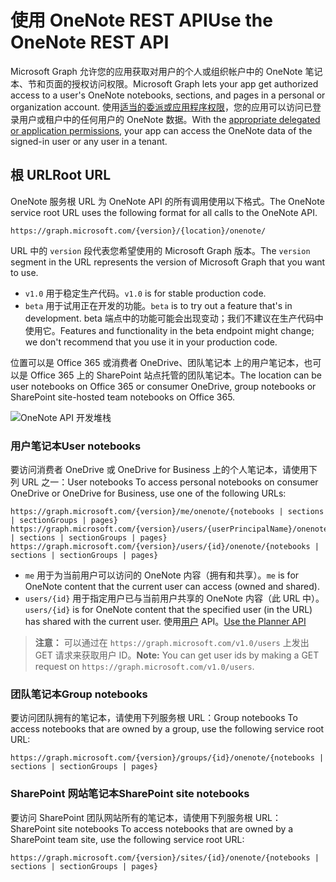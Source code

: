 # <a name="use-the-onenote-rest-api"></a><span data-ttu-id="4b64e-101">使用 OneNote REST API</span><span class="sxs-lookup"><span data-stu-id="4b64e-101">Use the OneNote REST API</span></span>

<span data-ttu-id="4b64e-102">Microsoft Graph 允许您的应用获取对用户的个人或组织帐户中的 OneNote 笔记本、节和页面的授权访问权限。</span><span class="sxs-lookup"><span data-stu-id="4b64e-102">Microsoft Graph lets your app get authorized access to a user's OneNote notebooks, sections, and pages in a personal or organization account.</span></span> <span data-ttu-id="4b64e-103">使用[适当的委派或应用程序权限](../../../concepts/permissions_reference.md#notes-permissions)，您的应用可以访问已登录用户或租户中的任何用户的 OneNote 数据。</span><span class="sxs-lookup"><span data-stu-id="4b64e-103">With the [appropriate delegated or application permissions](../../../concepts/permissions_reference.md#notes-permissions), your app can access the OneNote data of the signed-in user or any user in a tenant.</span></span>

## <a name="root-url"></a><span data-ttu-id="4b64e-104">根 URL</span><span class="sxs-lookup"><span data-stu-id="4b64e-104">Root URL</span></span>
<span data-ttu-id="4b64e-105">OneNote 服务根 URL 为 OneNote API 的所有调用使用以下格式。</span><span class="sxs-lookup"><span data-stu-id="4b64e-105">The OneNote service root URL uses the following format for all calls to the OneNote API.</span></span>
```
https://graph.microsoft.com/{version}/{location}/onenote/ 
```
<span data-ttu-id="4b64e-106">URL 中的 `version` 段代表您希望使用的 Microsoft Graph 版本。</span><span class="sxs-lookup"><span data-stu-id="4b64e-106">The `version` segment in the URL represents the version of Microsoft Graph that you want to use.</span></span>

- <span data-ttu-id="4b64e-107">`v1.0` 用于稳定生产代码。</span><span class="sxs-lookup"><span data-stu-id="4b64e-107">`v1.0` is for stable production code.</span></span>
- <span data-ttu-id="4b64e-108">`beta` 用于试用正在开发的功能。</span><span class="sxs-lookup"><span data-stu-id="4b64e-108">`beta` is to try out a feature that's in development.</span></span> <span data-ttu-id="4b64e-109">beta 端点中的功能可能会出现变动；我们不建议在生产代码中使用它。</span><span class="sxs-lookup"><span data-stu-id="4b64e-109">Features and functionality in the beta endpoint might change; we don't recommend that you use it in your production code.</span></span>

<span data-ttu-id="4b64e-110">位置可以是 Office 365 或消费者 OneDrive、团队笔记本 上的用户笔记本，也可以是 Office 365 上的 SharePoint 站点托管的团队笔记本。</span><span class="sxs-lookup"><span data-stu-id="4b64e-110">The location can be user notebooks on Office 365 or consumer OneDrive, group notebooks or SharePoint site-hosted team notebooks on Office 365.</span></span> 

![OneNote API 开发堆栈](https://cdn.graph.office.net/prod/GraphDocuments/en-us/concepts/images/onenote-dev-diagram.png)

### <a name="user-notebooks"></a><span data-ttu-id="4b64e-112">用户笔记本</span><span class="sxs-lookup"><span data-stu-id="4b64e-112">User notebooks</span></span>
<span data-ttu-id="4b64e-113">要访问消费者 OneDrive 或 OneDrive for Business 上的个人笔记本，请使用下列 URL 之一：</span><span class="sxs-lookup"><span data-stu-id="4b64e-113">User notebooks To access personal notebooks on consumer OneDrive or OneDrive for Business, use one of the following URLs:</span></span>

```
https://graph.microsoft.com/{version}/me/onenote/{notebooks | sections | sectionGroups | pages} 
https://graph.microsoft.com/{version}/users/{userPrincipalName}/onenote/{notebooks | sections | sectionGroups | pages} 
https://graph.microsoft.com/{version}/users/{id}/onenote/{notebooks | sections | sectionGroups | pages} 
```

- <span data-ttu-id="4b64e-114">`me` 用于为当前用户可以访问的 OneNote 内容（拥有和共享）。</span><span class="sxs-lookup"><span data-stu-id="4b64e-114">`me` is for OneNote content that the current user can access (owned and shared).</span></span>
- <span data-ttu-id="4b64e-115">`users/{id}` 用于指定用户已与当前用户共享的 OneNote 内容（此 URL 中）。</span><span class="sxs-lookup"><span data-stu-id="4b64e-115">`users/{id}` is for OneNote content that the specified user (in the URL) has shared with the current user.</span></span> <span data-ttu-id="4b64e-116">使用[用户](users.md) API。</span><span class="sxs-lookup"><span data-stu-id="4b64e-116">[Use the Planner API](users.md)</span></span>
> <span data-ttu-id="4b64e-117">**注意：** 可以通过在 `https://graph.microsoft.com/v1.0/users` 上发出 GET 请求来获取用户 ID。</span><span class="sxs-lookup"><span data-stu-id="4b64e-117">**Note:** You can get user ids by making a GET request on `https://graph.microsoft.com/v1.0/users`.</span></span>

### <a name="group-notebooks"></a><span data-ttu-id="4b64e-118">团队笔记本</span><span class="sxs-lookup"><span data-stu-id="4b64e-118">Group notebooks</span></span>
<span data-ttu-id="4b64e-119">要访问团队拥有的笔记本，请使用下列服务根 URL：</span><span class="sxs-lookup"><span data-stu-id="4b64e-119">Group notebooks To access notebooks that are owned by a group, use the following service root URL:</span></span>

```
https://graph.microsoft.com/{version}/groups/{id}/onenote/{notebooks | sections | sectionGroups | pages} 
```
### <a name="sharepoint-site-notebooks"></a><span data-ttu-id="4b64e-120">SharePoint 网站笔记本</span><span class="sxs-lookup"><span data-stu-id="4b64e-120">SharePoint site notebooks</span></span>

<span data-ttu-id="4b64e-121">要访问 SharePoint 团队网站所有的笔记本，请使用下列服务根 URL：</span><span class="sxs-lookup"><span data-stu-id="4b64e-121">SharePoint site notebooks To access notebooks that are owned by a SharePoint team site, use the following service root URL:</span></span>

```
https://graph.microsoft.com/{version}/sites/{id}/onenote/{notebooks | sections | sectionGroups | pages} 
```

